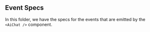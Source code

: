 ## Event Specs

In this folder, we have the specs for the events that are emitted by the `<AiChat />` component.
